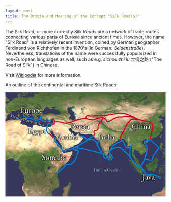 ```yaml
---
layout: post
title: The Origin and Meaning of the Concept "Silk Road(s)"
---
```


The Silk Road, or more correctly Silk _Roads_ are a network of trade routes connecting various parts of Eurasia since ancient times. However, the name "Silk Road" is a relatively recent invention, coined by German geographer Ferdinand von Richthofen in the 1870's (in German: _Seidenstraße_). Nevertheless, translations of the name were successfully popularized in non-European languages as well, such as e.g. _sichou zhi lu_ 丝绸之路 ("The Road of Silk") in Chinese.  

Visit [Wikipedia](https://en.wikipedia.org/wiki/Silk_Road) for more information.

An outline of the continental and maritime Silk Roads:

![](/img/1024px-Silk_route.jpg)
